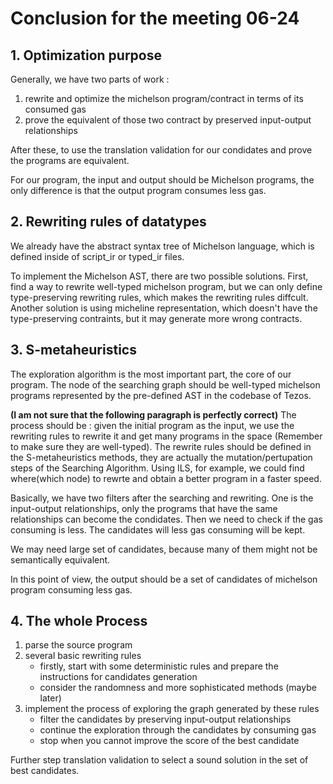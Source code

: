 # Conclusion for the meeting 06-24

## 1. Optimization purpose

Generally, we have two parts of work : 
1. rewrite and optimize the michelson program/contract in terms of its consumed gas
2. prove the equivalent of those two contract by preserved input-output relationships

After these, to use the translation validation for our condidates and prove the programs are equivalent.

For our program, the input and output should be Michelson programs, the only difference is that the output program consumes less gas.

## 2. Rewriting rules of datatypes

We already have the abstract syntax tree of Michelson language, which is defined inside of script_ir or typed_ir files.

To implement the Michelson AST, there are two possible solutions.
First, find a way to rewrite well-typed michelson program, but we can only define type-preserving rewriting rules, which makes the rewriting rules diffcult.
Another solution is using micheline representation, which doesn't have the type-preserving contraints, but it may generate more wrong contracts.

## 3. S-metaheuristics

The exploration algorithm is the most important part, the core of our program. The node of the searching graph should be well-typed michelson programs represented by the pre-defined AST in the codebase of Tezos.

**(I am not sure that the following paragraph is perfectly correct)**
The process should be : given the initial program as the input, we use the rewriting rules to rewrite it and get many programs in the space (Remember to make sure they are well-typed). The rewrite rules should be defined in the S-metaheuristics methods, they are actually the mutation/pertupation steps of the Searching Algorithm. Using ILS, for example, we could find where(which node) to rewrte and obtain a better program in a faster speed.

Basically, we have two filters after the searching and rewriting. One is the input-output relationships, only the programs that have the same relationships can become the condidates. Then we need to check if the gas consuming is less. The candidates will less gas consuming will be kept.

We may need large set of candidates, because many of them might not be semantically equivalent.

In this point of view, the output should be a set of candidates of michelson program consuming less gas.


## 4. The whole Process

1. parse the source program
2. several basic rewriting rules
    - firstly, start with some deterministic rules and prepare the instructions for candidates generation
    - consider the randomness and more sophisticated methods (maybe later)
3. implement the process of exploring the graph generated by these rules
    - filter the candidates by preserving input-output relationships
    - continue the exploration through the candidates by consuming gas
    - stop when you cannot improve the score of the best candidate

Further step translation validation to select a sound solution in the set of best candidates.

